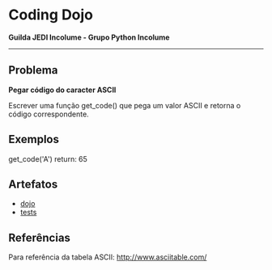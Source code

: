 # Coding Dojo

**Guilda JEDI Incolume - Grupo Python Incolume**

---
## Problema

**Pegar código do caracter ASCII**

Escrever uma função get_code() que pega um valor ASCII e retorna o código correspondente.

## Exemplos

get_code('A')
return: 65

## Artefatos
- [dojo](./dojo20220723.py)
- [tests](./test_20220723.py)


## Referências

Para referência da tabela ASCII:  http://www.asciitable.com/

